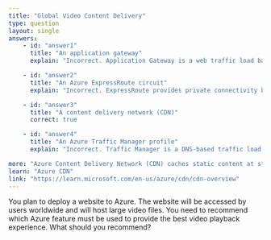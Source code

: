 ```yaml
---
title: "Global Video Content Delivery"
type: question
layout: single
answers:
    - id: "answer1"
      title: "An application gateway"
      explain: "Incorrect. Application Gateway is a web traffic load balancer that manages traffic to web applications. While it can improve application performance, it does not cache content globally for faster delivery to end users."

    - id: "answer2"
      title: "An Azure ExpressRoute circuit"
      explain: "Incorrect. ExpressRoute provides private connectivity between Azure datacenters and on-premises infrastructure. It is not designed for content delivery to end users worldwide."

    - id: "answer3"
      title: "A content delivery network (CDN)"
      correct: true

    - id: "answer4"
      title: "An Azure Traffic Manager profile"
      explain: "Incorrect. Traffic Manager is a DNS-based traffic load balancer that distributes traffic across Azure regions. While it can route users to the closest endpoint, it does not cache content for faster delivery."

more: "Azure Content Delivery Network (CDN) caches static content at strategically placed locations to provide maximum bandwidth for delivering content to users. It is ideal for distributing static content like video files to users worldwide."
learn: "Azure CDN"
link: "https://learn.microsoft.com/en-us/azure/cdn/cdn-overview"
---
```


You plan to deploy a website to Azure. The website will be accessed by users worldwide and will host large video files. You need to recommend which Azure feature must be used to provide the best video playback experience. What should you recommend?
